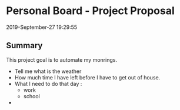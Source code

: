 # Personal Board - Project Proposal
2019-September-27 19:29:55

## Summary

This project goal is to automate my monrings.
- Tell me what is the weather
- How much time I have left before I have to get out of house.
- What I need to do that day :
    - work
    - school 
- 
